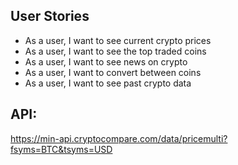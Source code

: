 ## User Stories
- As a user, I want to see current crypto prices
- As a user, I want to see the top traded coins
- As a user, I want to see news on crypto
- As a user, I want to convert between coins
- As a user, I want to see past crypto data

## API:
https://min-api.cryptocompare.com/data/pricemulti?fsyms=BTC&tsyms=USD